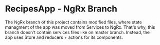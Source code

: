 # RecipesApp - NgRx Branch

The NgRx branch of this project contains modified files, where state managment of the app was moved from Services to NgRx. That's why, this branch doesn't contain services files like on master branch. Instead, the app uses Store and reducers + actions for its components.
